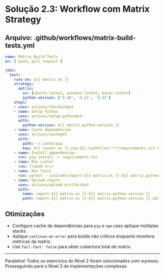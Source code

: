 # Solução 2.3: Workflow com Matrix Strategy

## Arquivo: .github/workflows/matrix-build-tests.yml
```yaml
name: Matrix Build Tests
on: [ push, pull_request ]

jobs:
  test:
    runs-on: ${{ matrix.os }}
    strategy:
      matrix:
        os: [ubuntu-latest, windows-latest, macos-latest]
        python-version: ['3.10', '3.11', '3.12']
    steps:
    - uses: actions/checkout@v4
    - name: Setup Python
      uses: actions/setup-python@v4
      with:
        python-version: ${{ matrix.python-version }}
    - name: Cache dependencies
      uses: actions/cache@v3
      with:
        path: ~/.cache/pip
        key: ${{ runner.os }}-pip-${{ hashFiles('**/requirements.txt') }}
    - name: Install dependencies
      run: pip install -r requirements.txt
    - name: Run Linter
      run: flake8 src/
    - name: Run Tests
      run: pytest --junitxml=report-${{ matrix.os }}-${{ matrix.python-version }}.xml
    - name: Upload report
      uses: actions/upload-artifact@v3
      with:
        name: report-${{ matrix.os }}-${{ matrix.python-version }}
        path: report-${{ matrix.os }}-${{ matrix.python-version }}.xml
```

## Otimizações
- Configure cache de dependências para `pip` e `npm` caso aplique múltiplas stacks.
- Aplique `continue-on-error` para builds não críticos enquanto monitora métricas da matriz.
- Use `fail-fast: false` para obter cobertura total de matrix.

---
Parabéns! Todos os exercícios do Nível 2 foram solucionados com sucesso. Prosseguindo para o Nível 3 de implementações complexas.
